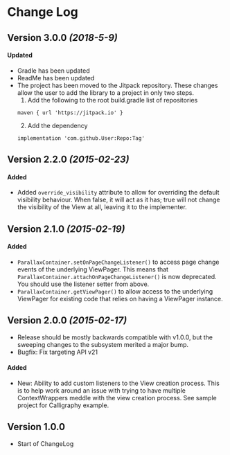 Change Log
==========
Version 3.0.0 *(2018-5-9)*
----------------------------
 #### Updated
 * Gradle has been updated
 * ReadMe has been updated
 * The project has been moved to the Jitpack repository.
   These changes allow the user to add the library to a project in only two steps.
   1. Add the following to the root build.gradle list of repositories
   ```
   maven { url 'https://jitpack.io' }
   ```
   2. Add the dependency
   ```
   implementation 'com.github.User:Repo:Tag'
   ```

Version 2.2.0 *(2015-02-23)*
----------------------------

#### Added
 * Added `override_visibility` attribute to allow for overriding the default visibility behaviour.
   When false, it will act as it has; true will not change the visibility of the View at all,
   leaving it to the implementer.


Version 2.1.0 *(2015-02-19)*
----------------------------

#### Added
 * `ParallaxContainer.setOnPageChangeListener()` to access page change events of the
   underlying ViewPager. This means that `ParallaxContainer.attachOnPageChangeListener()` is now
   deprecated. You should use the listener setter from above.
 * `ParallaxContainer.getViewPager()` to allow access to the underlying ViewPager for
   existing code that relies on having a ViewPager instance.


Version 2.0.0 *(2015-02-17)*
----------------------------

 * Release should be mostly backwards compatible with v1.0.0, but the sweeping changes to the
   subsystem merited a major bump.
 * Bugfix: Fix targeting API v21
 
 #### Added
 * New: Ability to add custom listeners to the View creation process.
   This is to help work around an issue with trying to have multiple ContextWrappers meddle with
   the view creation process. See sample project for Calligraphy example.


Version 1.0.0
-------------

 * Start of ChangeLog
